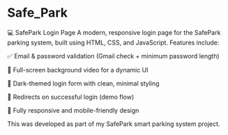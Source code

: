 # Safe_Park
💻 SafePark Login Page
A modern, responsive login page for the SafePark parking system, built using HTML, CSS, and JavaScript. Features include:

✅ Email & password validation (Gmail check + minimum password length)

🎥 Full-screen background video for a dynamic UI

🌙 Dark-themed login form with clean, minimal styling

🔐 Redirects on successful login (demo flow)

📱 Fully responsive and mobile-friendly design

This was developed as part of my SafePark smart parking system project.

